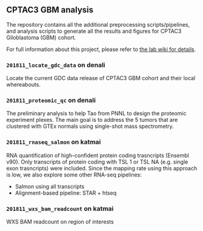 ## CPTAC3 GBM analysis
The repository contains all the additional preprocessing scripts/pipelines, and
analysis scripts to generate all the results and figures for CPTAC3
Giloblastoma (GBM) cohort.

For full information about this project, please refer to [the lab wiki for details][wiki].

[wiki]: https://confluence.ris.wustl.edu/pages/viewpage.action?pageId=37130883


### `201811_locate_gdc_data` on denali
Locate the current GDC data release of CPTAC3 GBM cohort and their local whereabouts.


### `201811_proteomic_qc` on denali
The preliminary analysis to help Tao from PNNL to design the proteomic
experiment plexes. The main goal is to address the 5 tumors that are clustered
with GTEx normals using single-shot mass spectrometry.


### `201811_rnaseq_salmon` on katmai
RNA quantification of high-confident protein coding trasncripts (Ensembl v90). Only transcripts of protein coding with TSL 1 or TSL NA (e.g. single exon trasncripts) were included. Since the mapping rate using this approach is low, we also explore some other RNA-seq pipelines:

- Salmon using all transcripts
- Alignment-based pipeline: STAR + htseq

### `201811_wxs_bam_readcount` on katmai
WXS BAM readcount on region of interests
